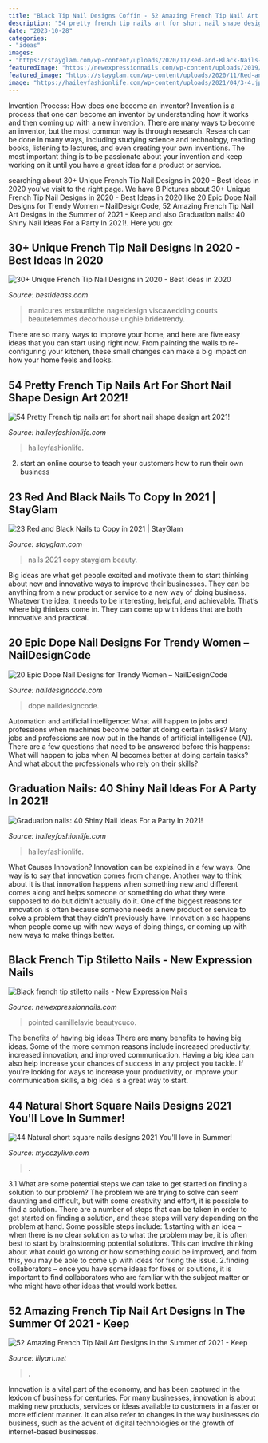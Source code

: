 ```yaml
---
title: "Black Tip Nail Designs Coffin - 52 Amazing French Tip Nail Art Designs In The Summer Of 2021"
description: "54 pretty french tip nails art for short nail shape design art 2021!"
date: "2023-10-28"
categories:
- "ideas"
images:
- "https://stayglam.com/wp-content/uploads/2020/11/Red-and-Black-Nails-to-Copy-660x400.jpg"
featuredImage: "https://newexpressionnails.com/wp-content/uploads/2019/08/black-french-tip-stiletto-nails-1.jpg"
featured_image: "https://stayglam.com/wp-content/uploads/2020/11/Red-and-Black-Nails-to-Copy-660x400.jpg"
image: "https://haileyfashionlife.com/wp-content/uploads/2021/04/3-4.jpg"
---
```



Invention Process: How does one become an inventor?
Invention is a process that one can become an inventor by understanding how it works and then coming up with a new invention. There are many ways to become an inventor, but the most common way is through research. Research can be done in many ways, including studying science and technology, reading books, listening to lectures, and even creating your own inventions. The most important thing is to be passionate about your invention and keep working on it until you have a great idea for a product or service.

	

		
searching about 30+ Unique French Tip Nail Designs in 2020 - Best Ideas in 2020 you've visit to the right page. We have 8 Pictures about 30+ Unique French Tip Nail Designs in 2020 - Best Ideas in 2020 like 20 Epic Dope Nail Designs for Trendy Women – NailDesignCode, 52 Amazing French Tip Nail Art Designs in the Summer of 2021 - Keep and also Graduation nails: 40 Shiny Nail Ideas For a Party In 2021!. Here you go:
		
    
## 30+ Unique French Tip Nail Designs In 2020 - Best Ideas In 2020

<img loading=lazy src="https://www.bestideass.com/wp-content/uploads/2020/02/24-best-french-tip-nail-designs-2402202095624.jpg" onerror="this.onerror=null;this.src='https://tse2.mm.bing.net/th?id=OIP.DQaMnFGIpsRo-fZIw3wqAwHaJ4&amp;pid=15.1';" alt="30+ Unique French Tip Nail Designs in 2020 - Best Ideas in 2020">

_Source: bestideass.com_

>manicures erstaunliche nageldesign viscawedding courts beautefemmes decorhouse unghie bridetrendy. 

	

There are so many ways to improve your home, and here are five easy ideas that you can start using right now. From painting the walls to re-configuring your kitchen, these small changes can make a big impact on how your home feels and looks.

    
## 54 Pretty French Tip Nails Art For Short Nail Shape Design Art 2021!

<img loading=lazy src="https://haileyfashionlife.com/wp-content/uploads/2021/04/3-4.jpg" onerror="this.onerror=null;this.src='https://tse3.mm.bing.net/th?id=OIP.Zuo6RKypgMy60-6i6OdLqAHaLH&amp;pid=15.1';" alt="54 Pretty French tip nails art for short nail shape design art 2021!">

_Source: haileyfashionlife.com_

>haileyfashionlife. 

	

2. start an online course to teach your customers how to run their own business 

    
## 23 Red And Black Nails To Copy In 2021 | StayGlam

<img loading=lazy src="https://stayglam.com/wp-content/uploads/2020/11/Red-and-Black-Nails-to-Copy-660x400.jpg" onerror="this.onerror=null;this.src='https://tse4.mm.bing.net/th?id=OIP.GbOT36Hxx9xud5bOgUG2lgHaEf&amp;pid=15.1';" alt="23 Red and Black Nails to Copy in 2021 | StayGlam">

_Source: stayglam.com_

>nails 2021 copy stayglam beauty. 

	

Big ideas are what get people excited and motivate them to start thinking about new and innovative ways to improve their businesses. They can be anything from a new product or service to a new way of doing business. Whatever the idea, it needs to be interesting, helpful, and achievable. That’s where big thinkers come in. They can come up with ideas that are both innovative and practical.

    
## 20 Epic Dope Nail Designs For Trendy Women – NailDesignCode

<img loading=lazy src="https://naildesigncode.com/wp-content/uploads/2017/04/13-7.jpg" onerror="this.onerror=null;this.src='https://tse3.mm.bing.net/th?id=OIP.JTLSexNl_lyd5mBQzYUdEgHaHa&amp;pid=15.1';" alt="20 Epic Dope Nail Designs for Trendy Women – NailDesignCode">

_Source: naildesigncode.com_

>dope naildesigncode. 

	

Automation and artificial intelligence: What will happen to jobs and professions when machines become better at doing certain tasks?
Many jobs and professions are now put in the hands of artificial intelligence (AI). There are a few questions that need to be answered before this happens: What will happen to jobs when AI becomes better at doing certain tasks? And what about the professionals who rely on their skills?

    
## Graduation Nails: 40 Shiny Nail Ideas For A Party In 2021!

<img loading=lazy src="https://haileyfashionlife.com/wp-content/uploads/2021/05/29-7.jpg" onerror="this.onerror=null;this.src='https://tse1.mm.bing.net/th?id=OIP.KWPnAwqDKLwz90-nM1uh6AHaLH&amp;pid=15.1';" alt="Graduation nails: 40 Shiny Nail Ideas For a Party In 2021!">

_Source: haileyfashionlife.com_

>haileyfashionlife. 

	

What Causes Innovation?
Innovation can be explained in a few ways. One way is to say that innovation comes from change. Another way to think about it is that innovation happens when something new and different comes along and helps someone or something do what they were supposed to do but didn't actually do it. 
One of the biggest reasons for innovation is often because someone needs a new product or service to solve a problem that they didn't previously have. Innovation also happens when people come up with new ways of doing things, or coming up with new ways to make things better.

    
## Black French Tip Stiletto Nails - New Expression Nails

<img loading=lazy src="https://newexpressionnails.com/wp-content/uploads/2019/08/black-french-tip-stiletto-nails-1.jpg" onerror="this.onerror=null;this.src='https://tse2.mm.bing.net/th?id=OIP.BO9YZSK2Xmv1DHZfQERkjAHaJ6&amp;pid=15.1';" alt="Black french tip stiletto nails - New Expression Nails">

_Source: newexpressionnails.com_

>pointed camillelavie beautycuco. 

	

The benefits of having big ideas
There are many benefits to having big ideas. Some of the more common reasons include increased productivity, increased innovation, and improved communication. Having a big idea can also help increase your chances of success in any project you tackle. If you're looking for ways to increase your productivity, or improve your communication skills, a big idea is a great way to start.

    
## 44 Natural Short Square Nails Designs 2021 You&#039;ll Love In Summer!

<img loading=lazy src="https://mycozylive.com/wp-content/uploads/2021/04/14-14-768x1152.jpg" onerror="this.onerror=null;this.src='https://tse4.mm.bing.net/th?id=OIP.iDkQdcY0km0TVNIkwjYSRQHaLH&amp;pid=15.1';" alt="44 Natural short square nails designs 2021 You&#039;ll love in Summer!">

_Source: mycozylive.com_

>. 

	

3.1 What are some potential steps we can take to get started on finding a solution to our problem?
The problem we are trying to solve can seem daunting and difficult, but with some creativity and effort, it is possible to find a solution. There are a number of steps that can be taken in order to get started on finding a solution, and these steps will vary depending on the problem at hand. Some possible steps include: 
1.starting with an idea – when there is no clear solution as to what the problem may be, it is often best to start by brainstorming potential solutions. This can involve thinking about what could go wrong or how something could be improved, and from this, you may be able to come up with ideas for fixing the issue. 
2.finding collaborators – once you have some ideas for fixes or solutions, it is important to find collaborators who are familiar with the subject matter or who might have other ideas that would work better.

    
## 52 Amazing French Tip Nail Art Designs In The Summer Of 2021 - Keep

<img loading=lazy src="https://lilyart.net/wp-content/uploads/2021/03/41-3.jpg" onerror="this.onerror=null;this.src='https://tse1.mm.bing.net/th?id=OIP.z2cHLn50FZ8NCEt-9r2J7wHaLD&amp;pid=15.1';" alt="52 Amazing French Tip Nail Art Designs in the Summer of 2021 - Keep">

_Source: lilyart.net_

>. 

	

Innovation is a vital part of the economy, and has been captured in the lexicon of business for centuries. For many businesses, innovation is about making new products, services or ideas available to customers in a faster or more efficient manner. It can also refer to changes in the way businesses do business, such as the advent of digital technologies or the growth of internet-based businesses.

